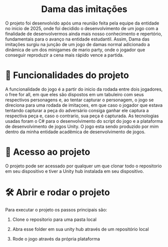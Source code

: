 <h1 align="center"> Dama das imitações </h1>
O projeto foi desenvolvido após uma reunião feita pela equipe da entidade no inicio de 2025, onde foi decidido o desenvolvimento de um jogo com a finalidade de desenvolvermos ainda mais nosso conhecimento e repertório, fundamentais para o avanço na entidade estudantil. Assim, Dama das imitações surgiu na junção de um jogo de damas normal adicionado a dinâmica de um dos minigames de mario party, onde o jogador que conseguir reproduzir a cena mais rápido vence a partida.

# 🔨 Funcionalidades do projeto

A funcionalidade do jogo é a partir do inicio da rodada entre dois jogadores, o free for all, em que eles são dispostos em um tabuleiro com seus respectivos personagens e, ao tentar capturar o personagem, o jogo se direciona para uma rodada de imitaçoes, em que caso o jogador que estava tentando capturar a peça do adversário consiga ganhar ele captura a respectiva peça e, caso o contrario, sua peça é capturada.
As tecnologias usadas foram o C# para o desenvolvimento do script do jogo e a plataforma de desenvolvimento de jogos Unity.
O jogo esta sendo produzido por mim dentro da minha entidade acadêmica de desenvolvimento de jogos.


# 📁 Acesso ao projeto

O projeto pode ser acessado por qualquer um que clonar todo o repositorio em seu dispositivo e tiver a Unity hub instalada em seu dispositivo.

# 🛠️ Abrir e rodar o projeto

Para executar o projeto os passos principais são:

1. Clone o repositorio para uma pasta local

2. Abra esse folder em sua unity hub através de um repositório local

3. Rode o jogo através da própria plataforma
